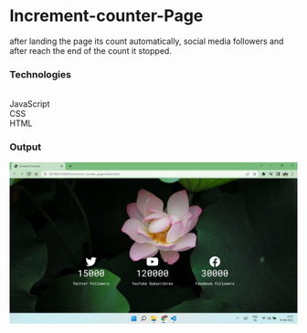 # Increment-counter-Page

after landing the page its count automatically, social media followers and after reach the end of the count it stopped.

### Technologies ###
<br>JavaScript
<br>CSS
<br>HTML

### Output ###
![Alt text](increment-output-1.png?raw=true "Title")
